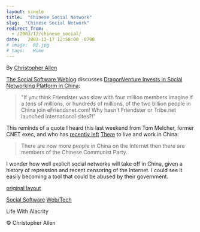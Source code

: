 ```yaml
---
layout: single
title:  "Chinese Social Network"
slug:  "Chinese Social Network"
redirect_from:
  - /2003/12/chinese_social/
date:   2003-12-17 12:58:00 -0700
# image:  02.jpg
# tags:   Home
---
```


By [Christopher Allen](/about)

[The Social Software Weblog](http://socialsoftware.weblogsinc.com/entry/6674682935746669/) discusses [DragonVenture Invests in Social Networking Platform in China](http://www.marketwire.com/mw/release_html_b1?release_id=61083):

> "If you think Friendster was slow with four million members imagine if a tens of millions, or hundreds of millions, of the two billion people in China join eFriendsnet.com! Why hasn't Friendster or Tribe.net launched international sites?!"

This reminds of a quote I heard this last weekend from Tom Melcher, former CNET exec, and who has [recently left](http://www.wired.com/news/print/0,1294,60960,00.html) [There](http://www.there.com) to live and work in China:

> There are now more people in China on the Internet then there are members of the Chinese Communist Party.

I wonder how well explicit social networks will take off in China, given a history of repression and recent censoring of the Internet. I could see it easily becoming a tool that could be abused by their government.

[original layout](/previous/2003/12/chinese_social_.html)

[Social Software](/tags/social-software/) [Web/Tech](/tags/web/tech/)

Life With Alacrity

© Christopher Allen